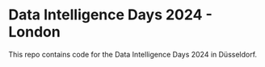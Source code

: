 # Data Intelligence Days 2024 - London

This repo contains code for the Data Intelligence Days 2024 in Düsseldorf.
